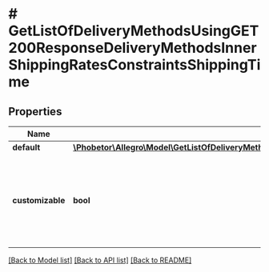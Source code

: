 # # GetListOfDeliveryMethodsUsingGET200ResponseDeliveryMethodsInnerShippingRatesConstraintsShippingTime

## Properties

Name | Type | Description | Notes
------------ | ------------- | ------------- | -------------
**default** | [**\Phobetor\Allegro\Model\GetListOfDeliveryMethodsUsingGET200ResponseDeliveryMethodsInnerShippingRatesConstraintsShippingTimeDefault**](GetListOfDeliveryMethodsUsingGET200ResponseDeliveryMethodsInnerShippingRatesConstraintsShippingTimeDefault.md) |  | [optional]
**customizable** | **bool** | Indicates if custom shipping time can be set when adding or modifying shipping rates. | [optional]

[[Back to Model list]](../../README.md#models) [[Back to API list]](../../README.md#endpoints) [[Back to README]](../../README.md)
